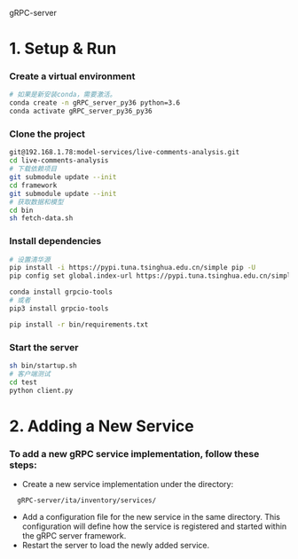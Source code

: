 gRPC-server

# 1. Setup & Run

### Create a virtual environment
```bash
# 如果是新安装conda，需要激活。
conda create -n gRPC_server_py36 python=3.6
conda activate gRPC_server_py36_py36
```

### Clone the project 
```bash
git@192.168.1.78:model-services/live-comments-analysis.git
cd live-comments-analysis
# 下载依赖项目
git submodule update --init
cd framework
git submodule update --init
# 获取数据和模型
cd bin
sh fetch-data.sh
```

### Install dependencies 
```bash
# 设置清华源
pip install -i https://pypi.tuna.tsinghua.edu.cn/simple pip -U
pip config set global.index-url https://pypi.tuna.tsinghua.edu.cn/simple

conda install grpcio-tools
# 或者
pip3 install grpcio-tools

pip install -r bin/requirements.txt
```

### Start the server
```bash
sh bin/startup.sh
# 客户端测试
cd test
python client.py
```

# 2. Adding a New Service   
### To add a new gRPC service implementation, follow these steps:
- Create a new service implementation under the directory:
``` 
  gRPC-server/ita/inventory/services/  
```
- Add a configuration file for the new service in the same directory. This configuration will define how the service is registered and started within the gRPC server framework.
- Restart the server to load the newly added service. 